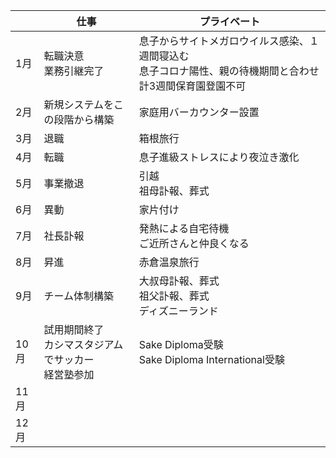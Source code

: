 |  | 仕事 | プライベート |
| - | - | - |
| 1月 | 転職決意<br>業務引継完了 | 息子からサイトメガロウイルス感染、１週間寝込む<br>息子コロナ陽性、親の待機期間と合わせ計3週間保育園登園不可 |
| 2月 | 新規システムをこの段階から構築 | 家庭用バーカウンター設置 |
| 3月 | 退職 | 箱根旅行 |
| 4月 | 転職 | 息子進級ストレスにより夜泣き激化 |
| 5月 | 事業撤退 | 引越<br>祖母訃報、葬式 |
| 6月 | 異動 | 家片付け |
| 7月 | 社長訃報 | 発熱による自宅待機<br>ご近所さんと仲良くなる |
| 8月 | 昇進 | 赤倉温泉旅行 |
| 9月 | チーム体制構築 | 大叔母訃報、葬式<br>祖父訃報、葬式<br>ディズニーランド |
| 10月 | 試用期間終了<br>カシマスタジアムでサッカー<br>経営塾参加 | Sake Diploma受験<br>Sake Diploma International受験 |
| 11月 |  |  |
| 12月 |  |  |
